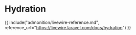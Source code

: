 # Hydration

{{ include("admonition/livewire-reference.md", reference_url="https://livewire.laravel.com/docs/hydration") }}
